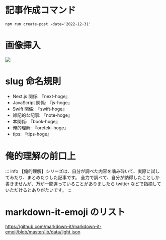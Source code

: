 # 記事作成コマンド

```
npm run create-post -date='2022-12-31'
```

# 画像挿入

<img src="@image/4.png">

# slug 命名規則

- Next.js 関係: 『next-hoge』
- JavaScript 関係: 『js-hoge』
- Swift 関係: 『swift-hoge』
- 雑記的な記事: 『note-hoge』
- 本関係: 『book-hoge』
- 俺的理解: 『oreteki-hoge』
- tips: 『tips-hoge』

# 俺的理解の前口上

::: info
【俺的理解】シリーズは、自分が調べた内容を噛み砕いて、実際に試してみたり、まとめたりした記事です。
全力で調べて、自分が納得したことしか書きませんが、万が一間違っていることがありましたら twitter などで指摘していただけるとありがたいです。
:::

# markdown-it-emoji のリスト

https://github.com/markdown-it/markdown-it-emoji/blob/master/lib/data/light.json
